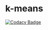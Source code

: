 # k-means
[![Codacy Badge](https://api.codacy.com/project/badge/Grade/7db20cefb6aa4fc3b76c2d962836b313)](https://www.codacy.com/app/vanashimko/k-means?utm_source=github.com&utm_medium=referral&utm_content=vanashimko/k-means&utm_campaign=badger)